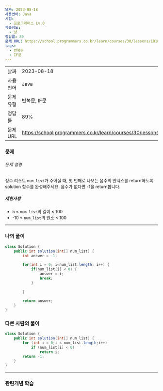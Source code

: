 ```yaml
---
날짜: 2023-08-18
사용언어: Java
시험:
  - 프로그래머스 Lv.0
학습정도:
  - 상
정답률: 89
문제 URL: https://school.programmers.co.kr/learn/courses/30/lessons/181896
tags:
  - 반복문
  - IF문
---
```

|           |                                                                  |
| --------- | ---------------------------------------------------------------- |
| 날짜      | 2023-08-18                                                       |
| 사용 언어 | Java                                                             |
| 문제 유형 | 반복문, IF문                                                     |
| 정답률    | 89%                                                              |
| 문제 URL  | https://school.programmers.co.kr/learn/courses/30/lessons/181896 |

### 문제

###### 문제 설명

정수 리스트 `num_list`가 주어질 때, 첫 번째로 나오는 음수의 인덱스를 return하도록 solution 함수를 완성해주세요. 음수가 없다면 -1을 return합니다.

##### 제한사항

- 5 ≤ `num_list`의 길이 ≤ 100
- -10 ≤ `num_list`의 원소 ≤ 100

---

### 나의 풀이

```java
class Solution {
    public int solution(int[] num_list) {
        int answer = -1;
        
        for(int i = 0; i<num_list.length; i++) {
            if(num_list[i] < 0) {
                answer = i;
                break;
            }
            
        }
        
        return answer;
    }
}
```

### 다른 사람의 풀이

```java
class Solution {
    public int solution(int[] num_list) {
        for (int i = 0;i < num_list.length;i++)
            if (num_list[i] < 0)
                return i;
        return -1;
    }
}
```

---
### 관련개념 학습
